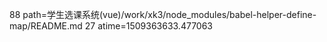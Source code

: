 88 path=学生选课系统(vue)/work/xk3/node_modules/babel-helper-define-map/README.md
27 atime=1509363633.477063
